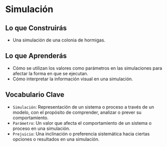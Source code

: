 # Simulación

## Lo que Construirás
- Una simulación de una colonia de hormigas.

## Lo que Aprenderás
- Cómo se utilizan los valores como parámetros en las simulaciones para afectar la forma en que se ejecutan.
- Cómo interpretar la información visual en una simulación.

## Vocabulario Clave
- ``Simulación``: Representación de un sistema o proceso a través de un modelo, con el propósito de comprender, analizar o prever su comportamiento.
- ``Parámetro``: Un valor que afecta el comportamiento de un sistema o proceso en una simulación.
- ``Prejuicio``: Una inclinación o preferencia sistemática hacia ciertas opciones o resultados en una simulación.

